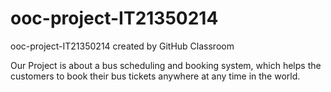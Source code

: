 # ooc-project-IT21350214
ooc-project-IT21350214 created by GitHub Classroom

Our Project is about a bus scheduling and booking system, which helps the customers to book their bus tickets anywhere at any time in the world.
